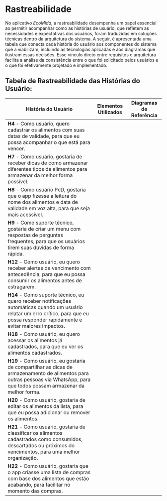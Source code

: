 # Rastreabilidade 

No aplicativo *EcoMida*, a rastreabilidade desempenha um papel essencial ao permitir acompanhar como as histórias de usuário, que refletem as necessidades e expectativas dos usuários, foram traduzidas em soluções técnicas dentro da arquitetura do sistema. A seguir, é apresentada uma tabela que conecta cada história do usuário aos componentes do sistema que a viabilizam, incluindo as tecnologias aplicadas e aos diagramas que ilustram essas decisões. Esse vínculo direto entre requisitos e arquitetura facilita a análise da consistência entre o que foi solicitado pelos usuários e o que foi efetivamente projetado e implementado.

## Tabela de Rastreabilidade das Histórias do Usuário:

|**História do Usuário**|**Elementos Utilizados**|**Diagramas de Referência**|
|-|-|-|
|**H4** - Como usuário, quero cadastrar os alimentos com suas datas de validade, para que eu possa acompanhar o que está para vencer.
|**H7** - Como usuário, gostaria de receber dicas de como armazenar diferentes tipos de alimentos para armazenar da melhor forma possível.
|**H8** - Como usuário PcD, gostaria que o app fizesse a leitura do nome dos alimentos e data de validade em voz alta, para que seja mais acessível.
|**H9** - Como suporte técnico, gostaria de criar um menu com respostas de perguntas frequentes, para que os usuários tirem suas dúvidas de forma rápida.
|**H12** - Como usuário, eu quero receber alertas de vencimento com antecedência, para que eu possa consumir os alimentos antes de estragarem.
|**H14** - Como suporte técnico, eu quero receber notificações automáticas quando um usuário relatar um erro crítico, para que eu possa responder rapidamente e evitar maiores impactos.
|**H18** - Como usuário, eu quero acessar os alimentos já cadastrados, para que eu ver os alimentos cadastrados.
|**H19** - Como usuário, eu gostaria de compartilhar as dicas de armazenamento de alimentos para outras pessoas via WhatsApp, para que todos possam armazenar da melhor forma.
|**H20** - Como usuário, gostaria de editar os alimentos da lista, para que eu possa adicionar ou remover os alimentos.
|**H21** - Como usuário, gostaria de classificar os alimentos cadastrados como consumidos, descartados ou próximos do vencimentos, para uma melhor organização.
|**H22** - Como usuário, gostaria que o app criasse uma lista de compras com base dos alimentos que estão acabando, para facilitar no momento das compras.
